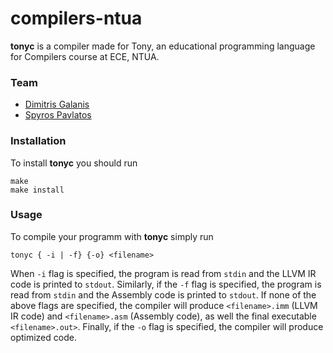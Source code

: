 # compilers-ntua
**tonyc** is a compiler made for Tony, an educational programming language for Compilers course at ECE, NTUA.

### Team
 * [Dimitris Galanis](https://github.com/DominusTea)
 * [Spyros Pavlatos](https://github.com/spyrospav)

### Installation

To install **tonyc** you should run 

```
make
make install
```

### Usage

To compile your programm with **tonyc** simply run 

```
tonyc { -i | -f} {-o} <filename>
```

When `-i` flag is specified, the program is read from `stdin` and the LLVM IR code is printed to `stdout`. Similarly, if the `-f` flag is specified, the program is read from `stdin` and the Assembly code is printed to `stdout`. If none of the above flags are specified, the compiler will produce `<filename>.imm` (LLVM IR code) and `<filename>.asm` (Assembly code), as well the final executable `<filename>.out>`. Finally, if the `-o` flag is specified, the compiler will produce optimized code.
